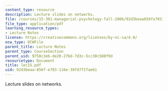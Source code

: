 ```yaml
---
content_type: resource
description: Lecture slides on networks.
file: /courses/15-301-managerial-psychology-fall-2006/92d3beaa856fe703116e39fd7f2fae61_lec15.pdf
file_type: application/pdf
learning_resource_types:
- Lecture Notes
license: https://creativecommons.org/licenses/by-nc-sa/4.0/
ocw_type: OCWFile
parent_title: Lecture Notes
parent_type: CourseSection
parent_uid: 9758c3eb-de20-276d-7d3c-5cc30c580f9d
resourcetype: Document
title: lec15.pdf
uid: 92d3beaa-856f-e703-116e-39fd7f2fae61
---
```

Lecture slides on networks.